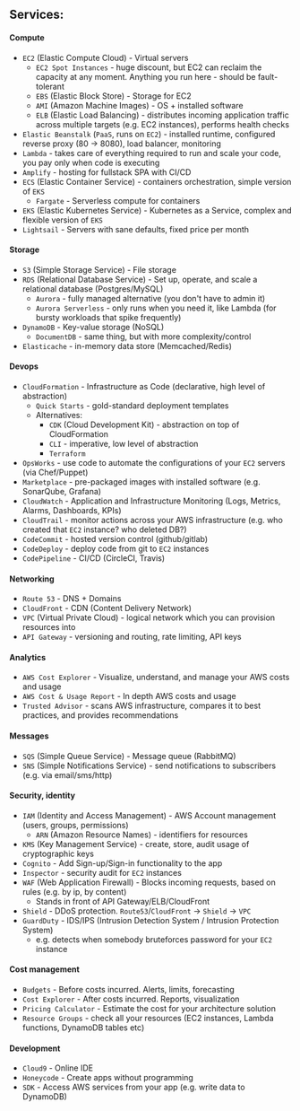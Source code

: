 ## Services:
#### Compute
* `EC2` (Elastic Compute Cloud) - Virtual servers
    * `EC2 Spot Instances` - huge discount, but EC2 can reclaim the capacity at any moment. Anything you run here - should be fault-tolerant
    * `EBS` (Elastic Block Store) - Storage for EC2
    * `AMI` (Amazon Machine Images) - OS + installed software
    * `ELB` (Elastic Load Balancing) - distributes incoming application traffic across multiple targets (e.g. EC2 instances), performs health checks
* `Elastic Beanstalk` (`PaaS`, runs on `EC2`) - installed runtime, configured reverse proxy (80 -> 8080), load balancer, monitoring
* `Lambda` - takes care of everything required to run and scale your code, you pay only when code is executing
* `Amplify` - hosting for fullstack SPA with CI/CD
* `ECS` (Elastic Container Service) - containers orchestration, simple version of `EKS`
    * `Fargate` - Serverless compute for containers
* `EKS` (Elastic Kubernetes Service) - Kubernetes as a Service, complex and flexible version of `EKS`
* `Lightsail` - Servers with sane defaults, fixed price per month
#### Storage
* `S3` (Simple Storage Service) - File storage
* `RDS` (Relational Database Service) - Set up, operate, and scale a relational database (Postgres/MySQL)
    * `Aurora` - fully managed alternative (you don't have to admin it)
    * `Aurora Serverless` - only runs when you need it, like Lambda (for bursty workloads that spike frequently)
* `DynamoDB` - Key-value storage (NoSQL)
    * `DocumentDB` - same thing, but with more complexity/control
* `Elasticache` - in-memory data store (Memcached/Redis)
#### Devops
* `CloudFormation` - Infrastructure as Code (declarative, high level of abstraction)
    * `Quick Starts` - gold-standard deployment templates
    * Alternatives:
        * `CDK` (Cloud Development Kit) - abstraction on top of CloudFormation
        * `CLI` - imperative, low level of abstraction
        * `Terraform`
* `OpsWorks` - use code to automate the configurations of your `EC2` servers (via Chef/Puppet)
* `Marketplace` - pre-packaged images with installed software (e.g. SonarQube, Grafana)
* `CloudWatch` - Application and Infrastructure Monitoring (Logs, Metrics, Alarms, Dashboards, KPIs)
* `CloudTrail` - monitor actions across your AWS infrastructure (e.g. who created that `EC2` instance? who deleted DB?)
* `CodeCommit` - hosted version control (github/gitlab)
* `CodeDeploy` - deploy code from git to `EC2` instances
* `CodePipeline` - CI/CD (CircleCI, Travis)
#### Networking
* `Route 53` - DNS + Domains
* `CloudFront` - CDN (Content Delivery Network)
* `VPC` (Virtual Private Cloud) - logical network which you can provision resources into
* `API Gateway` - versioning and routing, rate limiting, API keys
#### Analytics
* `AWS Cost Explorer` - Visualize, understand, and manage your AWS costs and usage
* `AWS Cost & Usage Report` - In depth AWS costs and usage
* `Trusted Advisor` - scans AWS infrastructure, compares it to best practices, and provides recommendations
#### Messages
* `SQS` (Simple Queue Service) - Message queue (RabbitMQ)
* `SNS` (Simple Notifications Service) - send notifications to subscribers (e.g. via email/sms/http)
#### Security, identity
* `IAM` (Identity and Access Management) - AWS Account management (users, groups, permissions)
    * `ARN` (Amazon Resource Names) - identifiers for resources
* `KMS` (Key Management Service) - create, store, audit usage of cryptographic keys
* `Cognito` - Add Sign-up/Sign-in functionality to the app
* `Inspector` - security audit for `EC2` instances
* `WAF` (Web Application Firewall) - Blocks incoming requests, based on rules (e.g. by ip, by content)
    * Stands in front of API Gateway/ELB/CloudFront
* `Shield` - DDoS protection. `Route53`/`CloudFront` -> `Shield` -> `VPC`
* `GuardDuty` - IDS/IPS (Intrusion Detection System / Intrusion Protection System)
    * e.g. detects when somebody bruteforces password for your `EC2` instance
#### Cost management
* `Budgets` - Before costs incurred. Alerts, limits, forecasting
* `Cost Explorer` - After costs incurred. Reports, visualization
* `Pricing Calculator` - Estimate the cost for your architecture solution
* `Resource Groups` - check all your resources (EC2 instances, Lambda functions, DynamoDB tables etc)
#### Development
* `Cloud9` - Online IDE
* `Honeycode` - Create apps without programming
* `SDK` - Access AWS services from your app (e.g. write data to DynamoDB)
